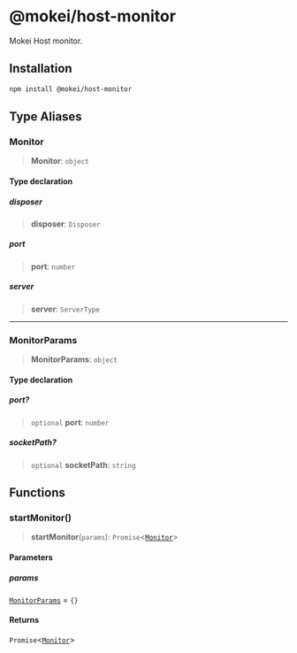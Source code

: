 # @mokei/host-monitor

Mokei Host monitor.

## Installation

```sh
npm install @mokei/host-monitor
```

## Type Aliases

### Monitor

> **Monitor**: `object`

#### Type declaration

##### disposer

> **disposer**: `Disposer`

##### port

> **port**: `number`

##### server

> **server**: `ServerType`

***

### MonitorParams

> **MonitorParams**: `object`

#### Type declaration

##### port?

> `optional` **port**: `number`

##### socketPath?

> `optional` **socketPath**: `string`

## Functions

### startMonitor()

> **startMonitor**(`params`): `Promise`\<[`Monitor`](index.md#monitor)\>

#### Parameters

##### params

[`MonitorParams`](index.md#monitorparams) = `{}`

#### Returns

`Promise`\<[`Monitor`](index.md#monitor)\>
